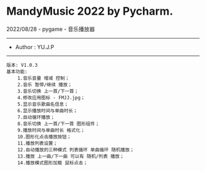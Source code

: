 # MandyMusic 2022 by Pycharm.

2022/08/28 - pygame - 音乐播放器

---

- Author : YU.J.P

---

    版本: V1.0.3
    基本功能:
        1.音乐音量 增减 控制；
        2.音乐 暂停/继续 播放；
        3.音乐切换 上一首/下一首；
        4.修改应用图标 - FMJJ.jpg；
        5.显示音乐歌曲名信息；
        6.显示播放时间与单曲时长；
        7.自动循环播放；
        8.音乐切换 上一首/下一首 图形组件；
        9.播放时间与单曲时长 格式化；
        10.图形化点击播放按钮；
        11.播放列表设置；
        12.自动播放的三种模式 列表循环 单曲循环 随机播放；
        13.播放 上一曲/下一曲 可以有 随机/列表 播放；
        14.播放模式图形加载 鼠标点击；
